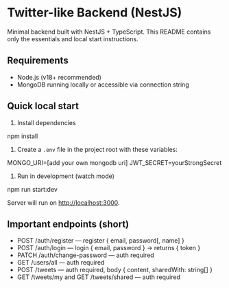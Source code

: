 # Twitter-like Backend (NestJS)

Minimal backend built with NestJS + TypeScript. This README contains only the essentials and local start instructions.

## Requirements

- Node.js (v18+ recommended)
- MongoDB running locally or accessible via connection string

## Quick local start

1. Install dependencies

npm install

1. Create a `.env` file in the project root with these variables:

MONGO_URI=[add your own mongodb uri]
JWT_SECRET=yourStrongSecret

1. Run in development (watch mode)

npm run start:dev

Server will run on [http://localhost:3000](http://localhost:3000).

## Important endpoints (short)

- POST /auth/register — register { email, password[, name] }
- POST /auth/login — login { email, password } -> returns { token }
- PATCH /auth/change-password — auth required
- GET /users/all — auth required
- POST /tweets — auth required, body { content, sharedWith: string[] }
- GET /tweets/my and GET /tweets/shared — auth required
